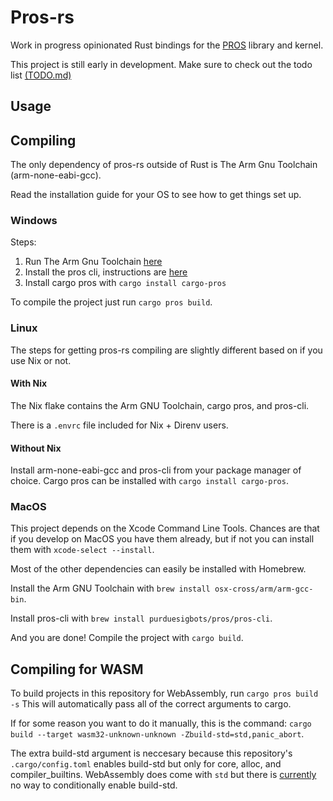 # Pros-rs

Work in progress opinionated Rust bindings for the [PROS](https://github.com/purduesigbots/pros) library and kernel.

This project is still early in development.
Make sure to check out the todo list [(TODO.md)](TODO.md)

## Usage

## Compiling

The only dependency of pros-rs outside of Rust is The Arm Gnu Toolchain (arm-none-eabi-gcc).

Read the installation guide for your OS to see how to get things set up.

### Windows
Steps:
1. Run The Arm Gnu Toolchain [here](https://developer.arm.com/downloads/-/arm-gnu-toolchain-downloads)
2. Install the pros cli, instructions are [here](https://pros.cs.purdue.edu/v5/getting-started/windows.html)
3. Install cargo pros with ``cargo install cargo-pros``

To compile the project just run ``cargo pros build``.

### Linux

The steps for getting pros-rs compiling are slightly different based on if you use Nix or not.

#### With Nix

The Nix flake contains the Arm GNU Toolchain, cargo pros, and pros-cli.

There is a ``.envrc`` file included for Nix + Direnv users.

#### Without Nix

Install arm-none-eabi-gcc and pros-cli from your package manager of choice. 
Cargo pros can be installed with ``cargo install cargo-pros``.

### MacOS

This project depends on the Xcode Command Line Tools.
Chances are that if you develop on MacOS you have them already, but if not you can install them with `xcode-select --install`.

Most of the other dependencies can easily be installed with Homebrew.

Install the Arm GNU Toolchain with
`brew install osx-cross/arm/arm-gcc-bin`.

Install pros-cli with
`brew install purduesigbots/pros/pros-cli`.

And you are done! Compile the project with `cargo build`.

## Compiling for WASM

To build projects in this repository for WebAssembly, run ``cargo pros build -s``
This will automatically pass all of the correct arguments to cargo.

If for some reason you want to do it manually, this is the command: 
`cargo build --target wasm32-unknown-unknown -Zbuild-std=std,panic_abort`.

The extra build-std argument is neccesary because this repository's `.cargo/config.toml` enables build-std but only for core, alloc, and compiler_builtins. WebAssembly does come with `std` but there is [currently](https://github.com/rust-lang/cargo/issues/8733) no way to conditionally enable build-std.
